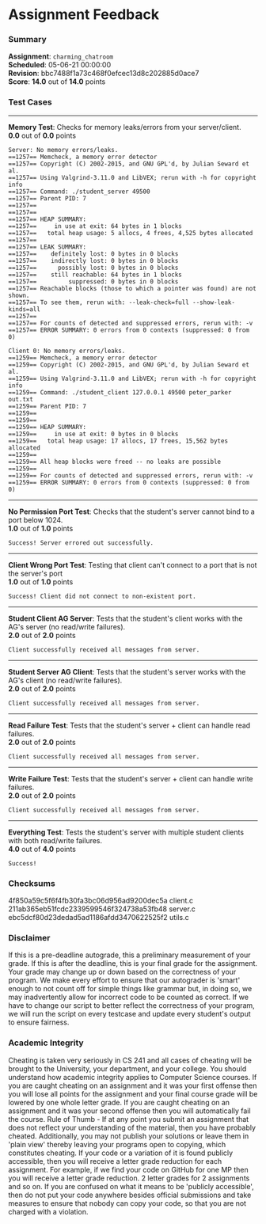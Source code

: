 # Assignment Feedback

### Summary

**Assignment**: `charming_chatroom`  
**Scheduled**: 05-06-21 00:00:00  
**Revision**: bbc7488f1a73c468f0efcec13d8c202885d0ace7  
**Score**: **14.0** out of **14.0** points

### Test Cases
---

**Memory Test**: Checks for memory leaks/errors from your server/client.  
**0.0** out of **0.0** points
```
Server: No memory errors/leaks.
==1257== Memcheck, a memory error detector
==1257== Copyright (C) 2002-2015, and GNU GPL'd, by Julian Seward et al.
==1257== Using Valgrind-3.11.0 and LibVEX; rerun with -h for copyright info
==1257== Command: ./student_server 49500
==1257== Parent PID: 7
==1257== 
==1257== 
==1257== HEAP SUMMARY:
==1257==     in use at exit: 64 bytes in 1 blocks
==1257==   total heap usage: 5 allocs, 4 frees, 4,525 bytes allocated
==1257== 
==1257== LEAK SUMMARY:
==1257==    definitely lost: 0 bytes in 0 blocks
==1257==    indirectly lost: 0 bytes in 0 blocks
==1257==      possibly lost: 0 bytes in 0 blocks
==1257==    still reachable: 64 bytes in 1 blocks
==1257==         suppressed: 0 bytes in 0 blocks
==1257== Reachable blocks (those to which a pointer was found) are not shown.
==1257== To see them, rerun with: --leak-check=full --show-leak-kinds=all
==1257== 
==1257== For counts of detected and suppressed errors, rerun with: -v
==1257== ERROR SUMMARY: 0 errors from 0 contexts (suppressed: 0 from 0)

Client 0: No memory errors/leaks.
==1259== Memcheck, a memory error detector
==1259== Copyright (C) 2002-2015, and GNU GPL'd, by Julian Seward et al.
==1259== Using Valgrind-3.11.0 and LibVEX; rerun with -h for copyright info
==1259== Command: ./student_client 127.0.0.1 49500 peter_parker out.txt
==1259== Parent PID: 7
==1259== 
==1259== 
==1259== HEAP SUMMARY:
==1259==     in use at exit: 0 bytes in 0 blocks
==1259==   total heap usage: 17 allocs, 17 frees, 15,562 bytes allocated
==1259== 
==1259== All heap blocks were freed -- no leaks are possible
==1259== 
==1259== For counts of detected and suppressed errors, rerun with: -v
==1259== ERROR SUMMARY: 0 errors from 0 contexts (suppressed: 0 from 0)
```
---

**No Permission Port Test**: Checks that the student's server cannot bind to a port below 1024.  
**1.0** out of **1.0** points
```
Success! Server errored out successfully.
```
---

**Client Wrong Port Test**: Testing that client can't connect to a port that is not the server's port  
**1.0** out of **1.0** points
```
Success! Client did not connect to non-existent port.
```
---

**Student Client AG Server**: Tests that the student's client works with the AG's server (no read/write failures).  
**2.0** out of **2.0** points
```
Client successfully received all messages from server.
```
---

**Student Server AG Client**: Tests that the student's server works with the AG's client (no read/write failures).  
**2.0** out of **2.0** points
```
Client successfully received all messages from server.
```
---

**Read Failure Test**: Tests that the student's server + client can handle read failures.  
**2.0** out of **2.0** points
```
Client successfully received all messages from server.
```
---

**Write Failure Test**: Tests that the student's server + client can handle write failures.  
**2.0** out of **2.0** points
```
Client successfully received all messages from server.
```
---

**Everything Test**: Tests the student's server with multiple student clients with both read/write failures.  
**4.0** out of **4.0** points
```
Success!
```
### Checksums

4f850a59c5f6f4fb30fa3bc06d956ad9200dec5a client.c  
211ab365eb51fcdc2339599546f324738a53fb48 server.c  
ebc5dcf80d23dedad5ad1186afdd3470622525f2 utils.c


### Disclaimer
If this is a pre-deadline autograde, this a preliminary measurement of your grade.
If this is after the deadline, this is your final grade for the assignment.
Your grade may change up or down based on the correctness of your program.
We make every effort to ensure that our autograder is 'smart' enough to not count off
for simple things like grammar but, in doing so, we may inadvertently allow for
incorrect code to be counted as correct.
If we have to change our script to better reflect the correctness of your program,
we will run the script on every testcase and update every student's output to ensure fairness.



### Academic Integrity
Cheating is taken very seriously in CS 241 and all cases of cheating will be brought to the University, your department, and your college.
You should understand how academic integrity applies to Computer Science courses.
If you are caught cheating on an assignment and it was your first offense then you will lose all points for the assignment and your final course
grade will be lowered by one whole letter grade. If you are caught cheating on an assignment and it was your second offense then you will automatically fail the course.
Rule of Thumb - If at any point you submit an assignment that does not reflect your understanding of the material, then you have probably cheated.
Additionally, you may not publish your solutions or leave them in 'plain view' thereby leaving your programs open to copying, which constitutes cheating.
If your code or a variation of it is found publicly accessible, then you will receive a letter grade reduction for each assignment.
For example, if we find your code on GitHub for one MP then you will receive a letter grade reduction. 2 letter grades for 2 assignments and so on.
If you are confused on what it means to be 'publicly accessible', then do not put your code anywhere besides official submissions and take measures
to ensure that nobody can copy your code, so that you are not charged with a violation.


